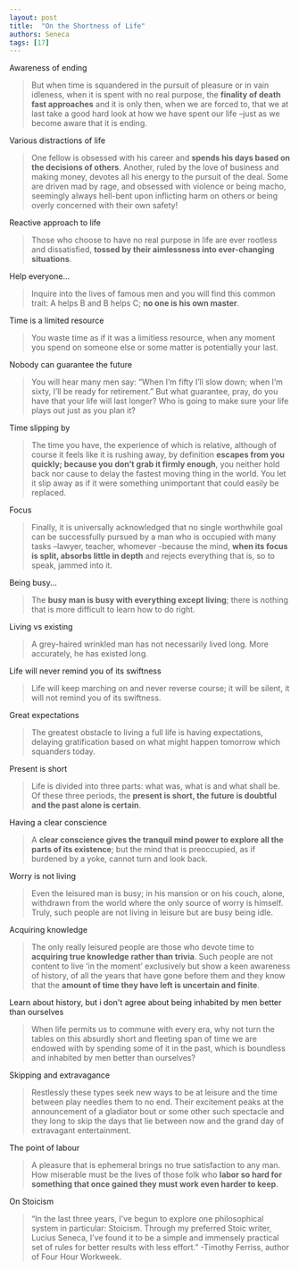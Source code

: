 ```yaml
---
layout: post
title:  "On the Shortness of Life"
authors: Seneca
tags: [17]
---
```


Awareness of ending

> But when time is squandered in the pursuit of pleasure or in vain idleness, when it is spent with no real purpose, the **finality of death fast approaches** and it is only then, when we are forced to, that we at last take a good hard look at how we have spent our life –just as we become aware that it is ending.

Various distractions of life

> One fellow is obsessed with his career and **spends his days based on the decisions of others**. Another, ruled by the love of business and making money, devotes all his energy to the pursuit of the deal. Some are driven mad by rage, and obsessed with violence or being macho, seemingly always hell-bent upon inflicting harm on others or being overly concerned with their own safety!

Reactive approach to life

> Those who choose to have no real purpose in life are ever rootless and dissatisfied, **tossed by their aimlessness into ever-changing situations**.

Help everyone...

> Inquire into the lives of famous men and you will find this common trait: A helps B and B helps C; **no one is his own master**.

Time is a limited resource

> You waste time as if it was a limitless resource, when any moment you spend on someone else or some matter is potentially your last.

Nobody can guarantee the future

> You will hear many men say: “When I’m fifty I’ll slow down; when I’m sixty, I’ll be ready for retirement.” But what guarantee, pray, do you have that your life will last longer? Who is going to make sure your life plays out just as you plan it?

Time slipping by

> The time you have, the experience of which is relative, although of course it feels like it is rushing away, by definition **escapes from you quickly; because you don’t grab it firmly enough**, you neither hold back nor cause to delay the fastest moving thing in the world. You let it slip away as if it were something unimportant that could easily be replaced.

Focus

> Finally, it is universally acknowledged that no single worthwhile goal can be successfully pursued by a man who is occupied with many tasks –lawyer, teacher, whomever -because the mind, **when its focus is split, absorbs little in depth** and rejects everything that is, so to speak, jammed into it.

Being busy...

> The **busy man is busy with everything except living**; there is nothing that is more difficult to learn how to do right.

Living vs existing

> A grey-haired wrinkled man has not necessarily lived long. More accurately, he has existed long.

Life will never remind you of its swiftness

> Life will keep marching on and never reverse course; it will be silent, it will not remind you of its swiftness.

Great expectations

> The greatest obstacle to living a full life is having expectations, delaying gratification based on what might happen tomorrow which squanders today.

Present is short

> Life is divided into three parts: what was, what is and what shall be. Of these three periods, the **present is short, the future is doubtful and the past alone is certain**.

Having a clear conscience

> A **clear conscience gives the tranquil mind power to explore all the parts of its existence**; but the mind that is preoccupied, as if burdened by a yoke, cannot turn and look back.

Worry is not living

> Even the leisured man is busy; in his mansion or on his couch, alone, withdrawn from the world where the only source of worry is himself. Truly, such people are not living in leisure but are busy being idle.

Acquiring knowledge

> The only really leisured people are those who devote time to **acquiring true knowledge rather than trivia**. Such people are not content to live ‘in the moment’ exclusively but show a keen awareness of history, of all the years that have gone before them and they know that the **amount of time they have left is uncertain and finite**.

Learn about history, but i don't agree about being inhabited by men better than ourselves

> When life permits us to commune with every era, why not turn the tables on this absurdly short and fleeting span of time we are endowed with by spending some of it in the past, which is boundless and inhabited by men better than ourselves?

Skipping and extravagance

> Restlessly these types seek new ways to be at leisure and the time between play needles them to no end. Their excitement peaks at the announcement of a gladiator bout or some other such spectacle and they long to skip the days that lie between now and the grand day of extravagant entertainment.

The point of labour

> A pleasure that is ephemeral brings no true satisfaction to any man. How miserable must be the lives of those folk who **labor so hard for something that once gained they must work even harder to keep**.

On Stoicism

> “In the last three years, I’ve begun to explore one philosophical system in particular: Stoicism. Through my preferred Stoic writer, Lucius Seneca, I’ve found it to be a simple and immensely practical set of rules for better results with less effort.” -Timothy Ferriss, author of Four Hour Workweek.
